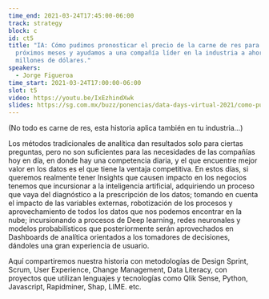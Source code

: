 ```yaml
---
time_end: 2021-03-24T17:45:00-06:00
track: strategy
block: c
id: ct5
title: "IA: Cómo pudimos pronosticar el precio de la carne de res para los
  próximos meses y ayudamos a una compañía líder en la industria a ahorrar
  millones de dólares."
speakers:
  - Jorge Figueroa
time_start: 2021-03-24T17:00:00-06:00
slot: t5
video: https://youtu.be/IxEzhindXwk
slides: https://sg.com.mx/buzz/ponencias/data-days-virtual-2021/como-pudimos-pronosticar-el-precio-de-la-carne-de-res-por
---
```

(No todo es carne de res, esta historia aplica también en tu industria…)

Los métodos tradicionales de analítica dan resultados solo para ciertas preguntas, pero no son suficientes para las necesidades de las compañías hoy en día, en donde hay una competencia diaria, y el que encuentre mejor valor en los datos es el que tiene la ventaja competitiva. En estos días, si queremos realmente tener Insights que causen impacto en los negocios tenemos que incursionar a la inteligencia artificial, adquiriendo un proceso que vaya del diagnóstico a la prescripción de los datos; tomando en cuenta el impacto de las variables externas, robotización de los procesos y aprovechamiento de todos los datos que nos podemos encontrar en la nube; incursionando a procesos de Deep learning, redes neuronales y modelos probabilísticos que posteriormente serán aprovechados en Dashboards de analítica orientados a los tomadores de decisiones, dándoles una gran experiencia de usuario.

Aquí compartiremos nuestra historia con metodologías de Design Sprint, Scrum, User Experience, Change Management, Data Literacy, con proyectos que utilizan lenguajes y tecnologías como Qlik Sense, Python, Javascript, Rapidminer, Shap, LIME. etc.